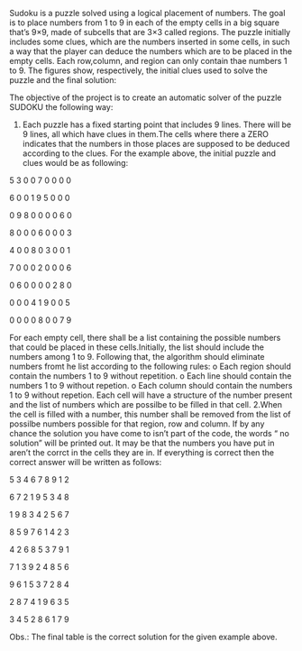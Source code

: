 Sudoku is a puzzle solved using a logical placement of numbers. The goal is to place numbers from 1 to 9 in each of the  empty  cells in a big square that’s 9×9, made of subcells that are 3×3 called regions. The puzzle initially includes some clues, which are the numbers inserted in some cells, in such a way that the player can deduce the numbers which are to be placed in the empty cells. Each row,column, and region can only contain thae numbers 1 to 9.
The figures show, respectively, the initial clues used to solve the puzzle and the final solution:

 The objective of the project is to create an automatic solver of the puzzle SUDOKU the following way:
 
1. Each puzzle has a fixed  starting point that includes  9 lines. There will be 9 lines, all which have clues in them.The cells where there a ZERO indicates that the numbers in those places are supposed to be deduced according to the clues. For the example above, the initial puzzle and clues would be as following:
 
5 3 0 0 7 0 0 0 0

6 0 0 1 9 5 0 0 0

0 9 8 0 0 0 0 6 0

8 0 0 0 6 0 0 0 3

4 0 0 8 0 3 0 0 1

7 0 0 0 2 0 0 0 6

0 6 0 0 0 0 2 8 0

0 0 0 4 1 9 0 0 5

0 0 0 0 8 0 0 7 9
 
 
 
For each empty cell, there shall be a list containing the possible numbers that could be placed in these cells.Initially,  the list should include the numbers among 1 to 9. Following that, the algorithm should eliminate numbers fromt he list according to the following rules:
o Each region should contain the numbers 1 to 9 without repetition.
o Each line should contain the numbers 1 to 9 without repetion.
o Each column should contain the numbers 1 to 9 without repetion.
Each cell will have a structure of the number present and the list of numbers which are possilbe to be filled in that cell.
2.When the cell is filled with a number, this number shall be removed from the list of possilbe numbers possible for that region, row and column. If  by any chance the solution you have come to isn’t part of the code, the words “ no solution” will be printed out. It may be that the numbers you have put in aren’t the corrct in the cells they are in. If everything is correct then the correct answer will be written as follows:
 
5 3 4 6 7 8 9 1 2

6 7 2 1 9 5 3 4 8

1 9 8 3 4 2 5 6 7

8 5 9 7 6 1 4 2 3

4 2 6 8 5 3 7 9 1

7 1 3 9 2 4 8 5 6

9 6 1 5 3 7 2 8 4

2 8 7 4 1 9 6 3 5

3 4 5 2 8 6 1 7 9

Obs.: The final table is the correct solution for the given example above.
